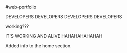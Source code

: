 #web-portfolio

DEVELOPERS DEVELOPERS DEVELOPERS DEVELOPERS

working???

IT'S WORKING AND ALIVE HAHAHAHAHAHAH

Added info to the home section. 
